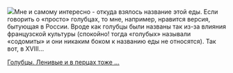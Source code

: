 <!--2025-10-15 20:44:05-->
<div class="yb">
  <div class="rss povarenok"><a href="https://www.povarenok.ru/recipes/show/183165/"><img src="https://www.povarenok.ru/data/cache/2025oct/15/27/3192529_63844-640x480.jpg"></a>Мне и самому интересно - откуда взялось название этой еды.
Если говорить о «просто» голубцах, то мне, например, нравится версия, бытующая в России. 
Вроде как голубцы были названы так из-за влияния французской культуры (спокойно! тогда «голубых» называли «содомиты» и они никаким боком к названию еды не относятся). Так вот, в XVIII... <p class="titl"><a href="https://www.povarenok.ru/recipes/show/183165/">Голубцы. Ленивые и в перцах тоже …</a></p></div>
</div>
